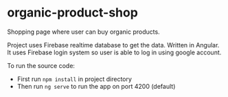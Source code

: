 # organic-product-shop
Shopping page where user can buy organic products.

Project uses Firebase realtime database to get the data. Written in Angular. It uses Firebase login system so user is able to log in using google account.  

To run the source code: 
* First run `npm install` in project directory
* Then run `ng serve` to run the app on port 4200 (default) 
